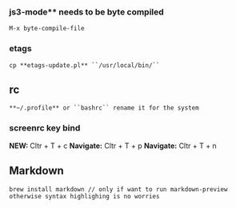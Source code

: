 ### js3-mode** needs to be byte compiled

```
M-x byte-compile-file
```

### etags

```
cp **etags-update.pl** ``/usr/local/bin/``
```

## rc

```
**~/.profile** or ``bashrc`` rename it for the system
```

### screenrc key bind

**NEW:** Cltr + T + c
**Navigate:** Cltr + T + p
**Navigate:** Cltr + T + n


## Markdown

```
brew install markdown // only if want to run markdown-preview otherwise syntax highlighing is no worries
```
